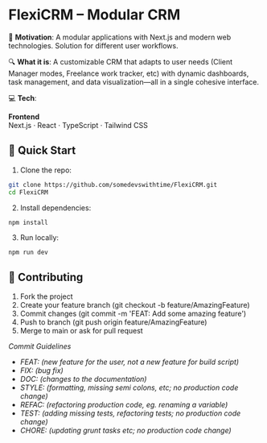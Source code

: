 # FlexiCRM – Modular CRM

🌟 **Motivation**: A modular applications with Next.js and modern web technologies. Solution for different user workflows.

🔍 **What it is**: A customizable CRM that adapts to user needs (Client Manager modes, Freelance work tracker, etc) with dynamic dashboards, task management, and data visualization—all in a single cohesive interface.

💻 **Tech**:

**Frontend**  
Next.js · React · TypeScript · Tailwind CSS

## 🚀 Quick Start

1. Clone the repo:

```bash
git clone https://github.com/somedevswithtime/FlexiCRM.git
cd FlexiCRM
```

2. Install dependencies:

```bash
npm install
```

3. Run locally:

```
npm run dev
```

## 🤝 Contributing

1. Fork the project
2. Create your feature branch (git checkout -b feature/AmazingFeature)
3. Commit changes (git commit -m 'FEAT: Add some amazing feature')
4. Push to branch (git push origin feature/AmazingFeature)
5. Merge to main or ask for pull request

_Commit Guidelines_

- _FEAT: (new feature for the user, not a new feature for build script)_
- _FIX: (bug fix)_
- _DOC: (changes to the documentation)_
- _STYLE: (formatting, missing semi colons, etc; no production code change)_
- _REFAC: (refactoring production code, eg. renaming a variable)_
- _TEST: (adding missing tests, refactoring tests; no production code change)_
- _CHORE: (updating grunt tasks etc; no production code change)_
